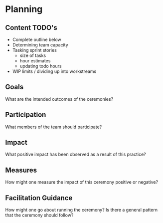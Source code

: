 # Planning

## Content TODO's

- Complete outline below
- Determining team capacity
- Tasking sprint stories
  - size of tasks
  - hour estimates
  - updating todo hours
- WIP limits / dividing up into workstreams

## Goals

What are the intended outcomes of the ceremonies?

## Participation

What members of the team should participate?

## Impact

What positive impact has been observed as a result of this practice?

## Measures

How might one measure the impact of this ceremony positive or negative?

## Facilitation Guidance

How might one go about running the ceremony? Is there a general pattern that the ceremony should follow?